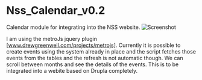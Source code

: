 Nss_Calendar_v0.2
=================

Calendar module for integrating into the NSS website.
![Screenshot](https://raw.github.com/vivek1729/Nss_Calendar_v0.1/master/images/Capture.PNG)

I am using the metroJs jquery plugin [www.drewgreenwell.com/projects/metrojs].
Currently it is possible to create events using the system already in place and the script fetches those events
from the tables and the refresh is not automatic though. We can scroll between months and see the details of
the events. This is to be integrated into a webite based on Drupla completely.


